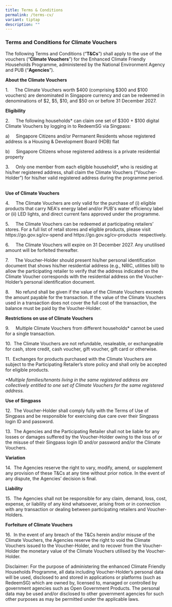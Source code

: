 ```yaml
---
title: Terms & Conditions
permalink: /terms-cv/
variant: tiptap
description: ""
---
```

<h3><strong>Terms and Conditions for Climate Vouchers</strong></h3>
<p>The following Terms and Conditions (“<strong>T&amp;Cs</strong>”) shall
apply to the use of the vouchers (“<strong>Climate Vouchers</strong>”)
for the Enhanced Climate Friendly Households Programme, administered by
the National Environment Agency and PUB (“<strong>Agencies</strong>”).</p>
<p><strong>About the Climate Vouchers</strong>
</p>
<p>1.&nbsp;&nbsp;&nbsp;&nbsp; The Climate Vouchers worth $400 (comprising
$300 and $100 vouchers) are denominated in Singapore currency and can be
redeemed in denominations of $2, $5, $10, and $50 on or before 31 December
2027.</p>
<p><strong>Eligibility</strong>
</p>
<p>2.&nbsp;&nbsp;&nbsp;&nbsp; The following households* can claim one set
of $300 + $100 digital Climate Vouchers by logging in to RedeemSG via Singpass:</p>
<p>a)&nbsp;&nbsp;&nbsp;&nbsp; Singapore Citizens and/or Permanent Residents
whose registered address is a Housing &amp; Development Board (HDB) flat</p>
<p>b)&nbsp;&nbsp;&nbsp;&nbsp; Singapore Citizens whose registered address
is a private residential property</p>
<p>3.&nbsp;&nbsp;&nbsp;&nbsp; Only one member from each eligible household*,
who is residing at his/her registered address, shall claim the Climate
Vouchers (“Voucher-Holder”) for his/her valid registered address during
the programme period.</p>
<p><strong><br>Use of Climate Vouchers</strong>
</p>
<p>4.&nbsp;&nbsp;&nbsp;&nbsp; The Climate Vouchers are only valid for the
purchase of (i) eligible products that carry NEA's energy label and/or
PUB's water efficiency label or (ii) LED lights, and direct current fans
approved under the programme.</p>
<p>5.&nbsp;&nbsp;&nbsp;&nbsp; The Climate Vouchers can be redeemed at participating
retailers’ stores. For a full list of retail stores and eligible products,
please visit <a rel="noopener noreferrer nofollow" target="_blank">https://go.gov.sg/cv-spend</a> and
<a rel="noopener noreferrer nofollow" target="_blank">https://go.gov.sg/cv-products</a>&nbsp; respectively.</p>
<p>6.&nbsp;&nbsp;&nbsp;&nbsp; The Climate Vouchers will expire on 31 December
2027. Any unutilised amount will be forfeited thereafter.</p>
<p>7.&nbsp;&nbsp;&nbsp;&nbsp; The Voucher-Holder should present his/her personal
identification document that shows his/her residential address (e.g., NRIC,
utilities bill) to allow the participating retailer to verify that the
address indicated on the Climate Voucher corresponds with the residential
address on the Voucher-Holder’s personal identification document.</p>
<p>8.&nbsp;&nbsp;&nbsp;&nbsp; No refund shall be given if the value of the
Climate Vouchers exceeds the amount payable for the transaction. If the
value of the Climate Vouchers used in a transaction does not cover the
full cost of the transaction, the balance must be paid by the Voucher-Holder.</p>
<p></p>
<p><strong>Restrictions on use of Climate Vouchers</strong>
</p>
<p>9.&nbsp;&nbsp;&nbsp;&nbsp; Multiple Climate Vouchers from different households*
cannot be used for a single transaction.</p>
<p>10.&nbsp; The Climate Vouchers are not refundable, resaleable, or exchangeable
for cash, store credit, cash voucher, gift voucher, gift card or otherwise.</p>
<p>11.&nbsp; Exchanges for products purchased with the Climate Vouchers are
subject to the Participating Retailer’s store policy and shall only be
accepted for eligible products.</p>
<p><em>*Multiple families/tenants living in the same registered address are collectively entitled to one set of Climate Vouchers for the same registered address.</em>
</p>
<p></p>
<p><strong>Use of Singpass</strong>
</p>
<p>12.&nbsp; The Voucher-Holder shall comply fully with the Terms of Use
of Singpass and be responsible for exercising due care over their Singpass
login ID and password.</p>
<p>13.&nbsp; The Agencies and the Participating Retailer shall not be liable
for any losses or damages suffered by the Voucher-Holder owing to the loss
of or the misuse of their Singpass login ID and/or password and/or the
Climate Vouchers.</p>
<p><strong>Variation</strong>
</p>
<p>14.&nbsp; The Agencies reserve the right to vary, modify, amend, or supplement
any provision of these T&amp;Cs at any time without prior notice. In the
event of any dispute, the Agencies’ decision is final.</p>
<p><strong>Liability</strong>
</p>
<p>15.&nbsp; The Agencies shall not be responsible for any claim, demand,
loss, cost, expense, or liability of any kind whatsoever, arising from
or in connection with any transaction or dealing between participating
retailers and Voucher-Holders.</p>
<p><strong>Forfeiture of Climate Vouchers</strong>
</p>
<p>16.&nbsp; In the event of any breach of the T&amp;Cs herein and/or misuse
of the Climate Vouchers, the Agencies reserve the right to void the Climate
Vouchers issued to the Voucher-Holder, and to recover from the Voucher-Holder
the monetary value of the Climate Vouchers utilised by the Voucher-Holder.</p>
<p>Disclaimer: For the purpose of administering the enhanced Climate Friendly
Households Programme, all data including Voucher-Holder’s personal data
will be used, disclosed to and stored in applications or platforms (such
as RedeemSG) which are owned by, licensed to, managed or controlled by
government agencies such as Open Government Products. The personal data
may be used and/or disclosed to other government agencies for such other
purposes as may be permitted under the applicable laws.</p>
<p><em>&nbsp;</em>
</p>